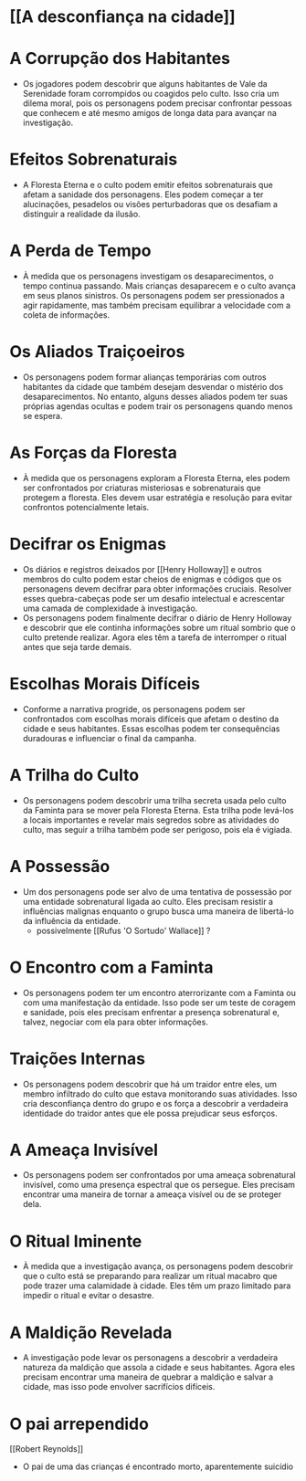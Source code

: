# [[A desconfiança na cidade]]

# **A Corrupção dos Habitantes**

- Os jogadores podem descobrir que alguns habitantes de Vale da Serenidade foram corrompidos ou coagidos pelo culto. Isso cria um dilema moral, pois os personagens podem precisar confrontar pessoas que conhecem e até mesmo amigos de longa data para avançar na investigação.

# **Efeitos Sobrenaturais**

- A Floresta Eterna e o culto podem emitir efeitos sobrenaturais que afetam a sanidade dos personagens. Eles podem começar a ter alucinações, pesadelos ou visões perturbadoras que os desafiam a distinguir a realidade da ilusão.

# **A Perda de Tempo**

- À medida que os personagens investigam os desaparecimentos, o tempo continua passando. Mais crianças desaparecem e o culto avança em seus planos sinistros. Os personagens podem ser pressionados a agir rapidamente, mas também precisam equilibrar a velocidade com a coleta de informações.

# **Os Aliados Traiçoeiros**

- Os personagens podem formar alianças temporárias com outros habitantes da cidade que também desejam desvendar o mistério dos desaparecimentos. No entanto, alguns desses aliados podem ter suas próprias agendas ocultas e podem trair os personagens quando menos se espera.

# **As Forças da Floresta**

- À medida que os personagens exploram a Floresta Eterna, eles podem ser confrontados por criaturas misteriosas e sobrenaturais que protegem a floresta. Eles devem usar estratégia e resolução para evitar confrontos potencialmente letais.

# **Decifrar os Enigmas**

- Os diários e registros deixados por [[Henry Holloway]] e outros membros do culto podem estar cheios de enigmas e códigos que os personagens devem decifrar para obter informações cruciais. Resolver esses quebra-cabeças pode ser um desafio intelectual e acrescentar uma camada de complexidade à investigação.
- Os personagens podem finalmente decifrar o diário de Henry Holloway e descobrir que ele continha informações sobre um ritual sombrio que o culto pretende realizar. Agora eles têm a tarefa de interromper o ritual antes que seja tarde demais.

# **Escolhas Morais Difíceis**

- Conforme a narrativa progride, os personagens podem ser confrontados com escolhas morais difíceis que afetam o destino da cidade e seus habitantes. Essas escolhas podem ter consequências duradouras e influenciar o final da campanha.

# **A Trilha do Culto**

- Os personagens podem descobrir uma trilha secreta usada pelo culto da Faminta para se mover pela Floresta Eterna. Esta trilha pode levá-los a locais importantes e revelar mais segredos sobre as atividades do culto, mas seguir a trilha também pode ser perigoso, pois ela é vigiada.

# **A Possessão**

- Um dos personagens pode ser alvo de uma tentativa de possessão por uma entidade sobrenatural ligada ao culto. Eles precisam resistir a influências malignas enquanto o grupo busca uma maneira de libertá-lo da influência da entidade.
	- possivelmente [[Rufus 'O Sortudo' Wallace]] ?
# **O Encontro com a Faminta**

- Os personagens podem ter um encontro aterrorizante com a Faminta ou com uma manifestação da entidade. Isso pode ser um teste de coragem e sanidade, pois eles precisam enfrentar a presença sobrenatural e, talvez, negociar com ela para obter informações.

# **Traições Internas**

- Os personagens podem descobrir que há um traidor entre eles, um membro infiltrado do culto que estava monitorando suas atividades. Isso cria desconfiança dentro do grupo e os força a descobrir a verdadeira identidade do traidor antes que ele possa prejudicar seus esforços.

# **A Ameaça Invisível**

- Os personagens podem ser confrontados por uma ameaça sobrenatural invisível, como uma presença espectral que os persegue. Eles precisam encontrar uma maneira de tornar a ameaça visível ou de se proteger dela.

# **O Ritual Iminente**

- À medida que a investigação avança, os personagens podem descobrir que o culto está se preparando para realizar um ritual macabro que pode trazer uma calamidade à cidade. Eles têm um prazo limitado para impedir o ritual e evitar o desastre.

# **A Maldição Revelada**

- A investigação pode levar os personagens a descobrir a verdadeira natureza da maldição que assola a cidade e seus habitantes. Agora eles precisam encontrar uma maneira de quebrar a maldição e salvar a cidade, mas isso pode envolver sacrifícios difíceis.

# **O pai arrependido**
[[Robert Reynolds]]
- O pai de uma das crianças é encontrado morto, aparentemente suicídio
